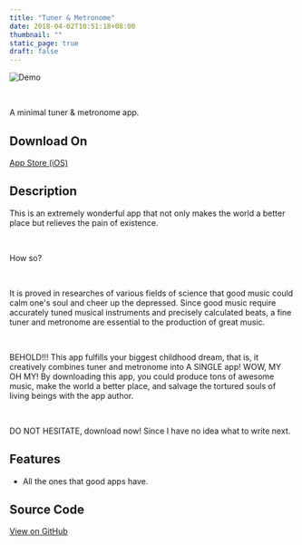 ```yaml
---
title: "Tuner & Metronome"
date: 2018-04-02T10:51:18+08:00
thumbnail: ""
static_page: true
draft: false
---
```


![Demo](/tuner-metronome/demo.png)

<br />

A minimal tuner & metronome app.

## Download On
[App Store (iOS)](https://itunes.apple.com/us/app/tuner-metronome/id1366918623)

## Description
This is an extremely wonderful app that not only makes the world a better place but relieves the pain of existence.

<br />

How so?

<br />

It is proved in researches of various fields of science that good music could calm one's soul and cheer up the depressed. Since good music require accurately tuned musical instruments and precisely calculated beats, a fine tuner and metronome are essential to the production of great music.

<br />

BEHOLD!!! This app fulfills your biggest childhood dream, that is, it creatively combines tuner and metronome into A SINGLE app! WOW, MY OH MY! By downloading this app, you could produce tons of awesome music, make the world a better place, and salvage the tortured souls of living beings with the app author.

<br />

DO NOT HESITATE, download now! Since I have no idea what to write next.

## Features
* All the ones that good apps have.

## Source Code
[View on GitHub](https://github.com/casd82/iOS-Tuner-Metronome)
